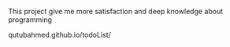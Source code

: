 This project give me more satisfaction and deep knowledge about programming

qutubahmed.github.io/todoList/
